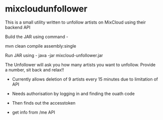# mixcloudunfollower
This is a small utility written to unfollow artists on MixCloud using their backend API

Build the JAR using command - 


mvn clean compile assembly:single

Run JAR using - java -jar mixcloud-unfollower.jar


The Unfollower will ask you how many artists you want to unfollow. Provide a number, sit back and relax!!

- Currently allows deletion of 9 artists every 15 minutes due to limitation of API

- Needs authorisation by logging in and finding the ouath code

- Then finds out the accesstoken

- get info from /me API 
